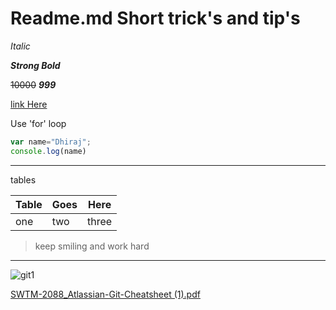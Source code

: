 # Readme.md Short trick's and tip's

_Italic_

***Strong Bold***

~~10000~~  ***999***

[link Here](https://linktr.ee/Dhiraj.Sahani "ALL SOCIAL LINK")

Use 'for' loop

```javascript
var name="Dhiraj";
console.log(name)
```

---
tables

|Table|Goes|Here|
|--- |--- |--- |
|one|two|three|

>keep smiling and work hard

***




![git1](https://user-images.githubusercontent.com/65718960/83322778-54d9f200-a20f-11ea-83f7-cd984d4c8b89.png "FOR GIT COMMANDS")




[SWTM-2088_Atlassian-Git-Cheatsheet (1).pdf](https://github.com/unique-rj4u/Git-Commands/files/4705278/SWTM-2088_Atlassian-Git-Cheatsheet.1.pdf)



